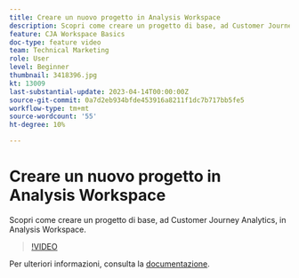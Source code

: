 ```yaml
---
title: Creare un nuovo progetto in Analysis Workspace
description: Scopri come creare un progetto di base, ad Customer Journey Analytics, in Analysis Workspace.
feature: CJA Workspace Basics
doc-type: feature video
team: Technical Marketing
role: User
level: Beginner
thumbnail: 3418396.jpg
kt: 13009
last-substantial-update: 2023-04-14T00:00:00Z
source-git-commit: 0a7d2eb934bfde453916a8211f1dc7b717bb5fe5
workflow-type: tm+mt
source-wordcount: '55'
ht-degree: 10%

---
```


# Creare un nuovo progetto in Analysis Workspace

Scopri come creare un progetto di base, ad Customer Journey Analytics, in Analysis Workspace.

>[!VIDEO](https://video.tv.adobe.com/v/3418396/?learn=on&quality=12)

Per ulteriori informazioni, consulta la [documentazione](https://experienceleague.adobe.com/docs/analytics-platform/using/cja-workspace/perform-basic-analysis.html).
